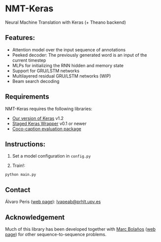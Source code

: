 # NMT-Keras


Neural Machine Translation with Keras (+ Theano backend)

## Features: 

 * Attention model over the input sequence of annotations
 * Peeked decoder: The previously generated word is an input of the current timestep
 * MLPs for initializing the RNN hidden and memory state
 * Support for GRU/LSTM networks
 * Multilayered residual GRU/LSTM networks (WIP)
 * Beam search decoding

## Requirements

NMT-Keras requires the following libraries:

 - [Our version of Keras](https://github.com/MarcBS/keras) v1.2
 - [Staged Keras Wrapper](https://github.com/MarcBS/staged_keras_wrapper) v0.1 or newer
 - [Coco-caption evaluation package](https://github.com/lvapeab/coco-caption/tree/master/pycocoevalcap/)

## Instructions:

1) Set a model configuration in  `config.py` 
 
2) Train!:

  ``
 python main.py
 ``

## Contact

Álvaro Peris ([web page](http://lvapeab.github.io/)): lvapeab@prhlt.upv.es 

## Acknowledgement

Much of this library has been developed together with [Marc Bolaños](https://github.com/MarcBS) ([web page](http://www.ub.edu/cvub/marcbolanos/)) for other sequence-to-sequence problems.
